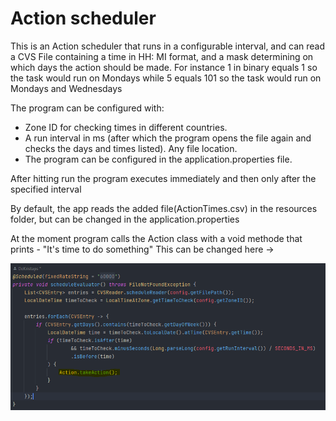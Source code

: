 <h1>Action scheduler</h1>

This is an Action scheduler that runs in a configurable interval, and can read a CVS File containing 
a time in HH: MI format, and a mask determining on which days the action should be made. 
For instance 1 in binary equals 1 so the task would run on Mondays while 5 equals 101 so the task 
would run on Mondays and Wednesdays

The program can be configured with:

* Zone ID for checking times in different countries.
* A run interval in ms (after which the program opens the file again and checks the days and times listed).
Any file location.
* The program can be configured in the application.properties file.

After hitting run the program executes immediately and then only after the specified interval

By default, the app reads the added file(ActionTimes.csv) in the resources folder, but can be changed in the 
application.properties

At the moment program calls the Action class with a void methode that prints - "It's time to do something" 
This can be changed here -> 

<img src="ReadMePic/Screen.PNG">